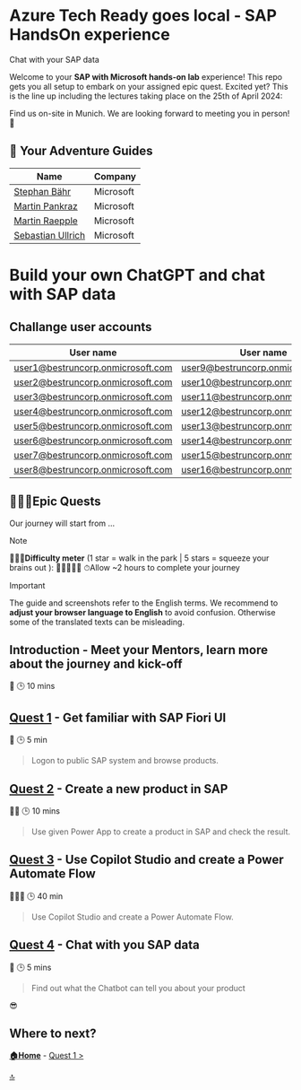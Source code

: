 # Azure Tech Ready goes local - SAP HandsOn experience
Chat with your SAP data

Welcome to your **SAP with Microsoft hands-on lab** experience! This repo gets you all setup to embark on your assigned epic quest. Excited yet? This is the line up including the lectures taking place on the 25th of April 2024:

Find us on-site in Munich. We are looking forward to meeting you in person! 🤝


## 🚸 Your Adventure Guides

| Name             | Company  |
| ---------------- | -------- |
| [Stephan Bähr](https://www.linkedin.com/in/stephan-b%C3%A4hr-53b9a8116/)    | Microsoft |
| [Martin Pankraz](https://www.linkedin.com/in/martin-pankraz/)  | Microsoft |
| [Martin Raepple](https://www.linkedin.com/in/martinraepple/)    | Microsoft |
| [Sebastian Ullrich](https://www.linkedin.com/in/sebastian-ullrich-677b36168/)  | Microsoft |

# Build your own ChatGPT and chat with SAP data
## Challange user accounts

| User name	    | User name	    | User name	    |
|---------------|---------------|---------------|
| user1@bestruncorp.onmicrosoft.com	| user9@bestruncorp.onmicrosoft.com	| user17@bestruncorp.onmicrosoft.com	| 
| user2@bestruncorp.onmicrosoft.com	| user10@bestruncorp.onmicrosoft.com	| user18@bestruncorp.onmicrosoft.com	| 
| user3@bestruncorp.onmicrosoft.com	| user11@bestruncorp.onmicrosoft.com	| user19@bestruncorp.onmicrosoft.com	| 
| user4@bestruncorp.onmicrosoft.com	| user12@bestruncorp.onmicrosoft.com	| user20@bestruncorp.onmicrosoft.com	| 
| user5@bestruncorp.onmicrosoft.com	| user13@bestruncorp.onmicrosoft.com	| user21@bestruncorp.onmicrosoft.com	| 
| user6@bestruncorp.onmicrosoft.com	| user14@bestruncorp.onmicrosoft.com	| user22@bestruncorp.onmicrosoft.com	| 
| user7@bestruncorp.onmicrosoft.com	| user15@bestruncorp.onmicrosoft.com	| user23@bestruncorp.onmicrosoft.com	| 
| user8@bestruncorp.onmicrosoft.com	| user16@bestruncorp.onmicrosoft.com	| user24@bestruncorp.onmicrosoft.com   |


## 🧙🏾‍♀️Epic Quests

Our journey will start from ...

> [!NOTE]
>🏋🏽‍♂️**Difficulty meter** (1 star = walk in the park | 5 stars = squeeze your brains out ): 🌟🌟🌟🌟🌟
>⏱Allow ~2 hours to complete your journey

> [!IMPORTANT]
>The guide and screenshots refer to the English terms. We recommend to **adjust your browser language to English** to avoid confusion. Otherwise some of the translated texts can be misleading. 

## Introduction - Meet your Mentors, learn more about the journey and kick-off

🌟
🕒 10 mins

## [Quest 1](student/quest1.md) - Get familiar with SAP Fiori UI

🌟
🕒 5 min
>Logon to public SAP system and browse products.

## [Quest 2](student/quest2.md) - Create a new product in SAP 

🌟🌟
🕒 10 mins
>Use given Power App to create a product in SAP and check the result.

## [Quest 3](student/quest3.md) - Use Copilot Studio and create a Power Automate Flow

🌟🌟🌟
🕒 40 min
>Use Copilot Studio and create a Power Automate Flow.

## [Quest 4](student/quest4.md) - Chat with you SAP data

🌟
🕒 5 mins
>Find out what the Chatbot can tell you about your product

😎

## Where to next?

**[🏠Home](../README.md)** - [ Quest 1 >](student/quest1.md)

[🔝](#)
